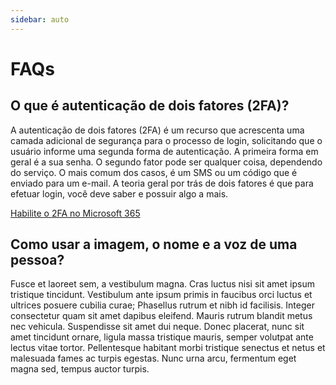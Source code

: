 ```yaml
---
sidebar: auto
---
```


# FAQs

## O que é autenticação de dois fatores (2FA)?
A autenticação de dois fatores (2FA) é um recurso que acrescenta uma camada adicional de segurança para o processo de login, solicitando que o usuário informe uma segunda forma de autenticação. A primeira forma em geral é a sua senha. O segundo fator pode ser qualquer coisa, dependendo do serviço. O mais comum dos casos, é um SMS ou um código que é enviado para um e-mail. A teoria geral por trás de dois fatores é que para efetuar login, você deve saber e possuir algo a mais.

[Habilite o 2FA no Microsoft 365](/guias/2fa-m365)

## Como usar a imagem, o nome e a voz de uma pessoa?

Fusce et laoreet sem, a vestibulum magna. Cras luctus nisi sit amet ipsum tristique tincidunt. Vestibulum ante ipsum primis in faucibus orci luctus et ultrices posuere cubilia curae; Phasellus rutrum et nibh id facilisis. Integer consectetur quam sit amet dapibus eleifend. Mauris rutrum blandit metus nec vehicula. Suspendisse sit amet dui neque. Donec placerat, nunc sit amet tincidunt ornare, ligula massa tristique mauris, semper volutpat ante lectus vitae tortor. Pellentesque habitant morbi tristique senectus et netus et malesuada fames ac turpis egestas. Nunc urna arcu, fermentum eget magna sed, tempus auctor turpis.
